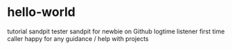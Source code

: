 # hello-world
tutorial sandpit
tester sandpit for newbie on Github
logtime listener first time caller
happy for any guidance / help with projects
